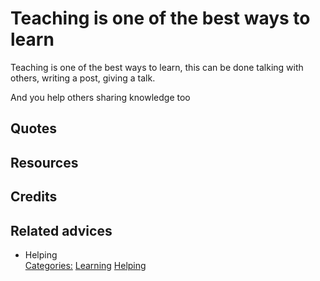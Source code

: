 # Teaching is one of the best ways to learn

Teaching is one of the best ways to learn, this can be done talking with others, writing a post, giving a talk. 

And you help others sharing knowledge too

## Quotes

## Resources

## Credits

## Related advices

- Helping
<br/>[Categories:](../Categories/index.md) [Learning](../Categories/Learning.md) [Helping](../Categories/Helping.md)